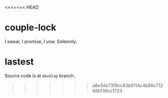 <<<<<<< HEAD
# couple-lock
I swear, I promise, I vow. Solemnly.

lastest
=======
Source code is at `develop` branch.
>>>>>>> a8e3de73f9cc83b9114c4b66c71288bf38cc1723
